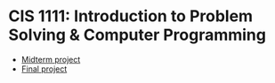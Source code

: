 [Midterm-Project]: Midterm%20Project
[Final-Project]: Final%20Project

# CIS 1111: Introduction to Problem Solving & Computer Programming

- [Midterm project][Midterm-Project]
- [Final project][Final-Project]
